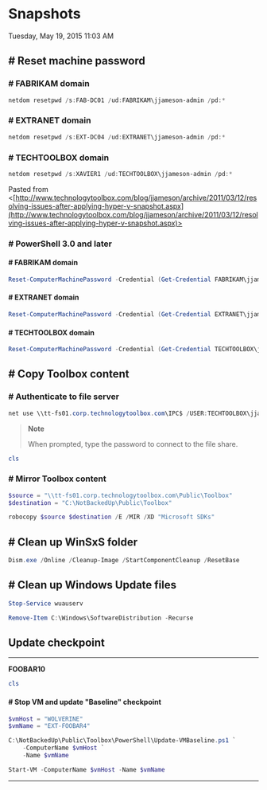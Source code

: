 ﻿# Snapshots

Tuesday, May 19, 2015
11:03 AM

## # Reset machine password

### # FABRIKAM domain

```PowerShell
netdom resetpwd /s:FAB-DC01 /ud:FABRIKAM\jjameson-admin /pd:*
```

### # EXTRANET domain

```PowerShell
netdom resetpwd /s:EXT-DC04 /ud:EXTRANET\jjameson-admin /pd:*
```

### # TECHTOOLBOX domain

```PowerShell
netdom resetpwd /s:XAVIER1 /ud:TECHTOOLBOX\jjameson-admin /pd:*
```

Pasted from <[http://www.technologytoolbox.com/blog/jjameson/archive/2011/03/12/resolving-issues-after-applying-hyper-v-snapshot.aspx](http://www.technologytoolbox.com/blog/jjameson/archive/2011/03/12/resolving-issues-after-applying-hyper-v-snapshot.aspx)>

### # PowerShell 3.0 and later

#### # FABRIKAM domain

```PowerShell
Reset-ComputerMachinePassword -Credential (Get-Credential FABRIKAM\jjameson-admin)
```

#### # EXTRANET domain

```PowerShell
Reset-ComputerMachinePassword -Credential (Get-Credential EXTRANET\jjameson-admin)
```

#### # TECHTOOLBOX domain

```PowerShell
Reset-ComputerMachinePassword -Credential (Get-Credential TECHTOOLBOX\jjameson-admin)
```

## # Copy Toolbox content

### # Authenticate to file server

```PowerShell
net use \\tt-fs01.corp.technologytoolbox.com\IPC$ /USER:TECHTOOLBOX\jjameson
```

> **Note**
> 
> When prompted, type the password to connect to the file share.

```PowerShell
cls
```

### # Mirror Toolbox content

```PowerShell
$source = "\\tt-fs01.corp.technologytoolbox.com\Public\Toolbox"
$destination = "C:\NotBackedUp\Public\Toolbox"

robocopy $source $destination /E /MIR /XD "Microsoft SDKs"
```

## # Clean up WinSxS folder

```PowerShell
Dism.exe /Online /Cleanup-Image /StartComponentCleanup /ResetBase
```

## # Clean up Windows Update files

```PowerShell
Stop-Service wuauserv

Remove-Item C:\Windows\SoftwareDistribution -Recurse
```

## Update checkpoint

---


**FOOBAR10**

```PowerShell
cls
```

#### # Stop VM and update "Baseline" checkpoint

```PowerShell
$vmHost = "WOLVERINE"
$vmName = "EXT-FOOBAR4"

C:\NotBackedUp\Public\Toolbox\PowerShell\Update-VMBaseline.ps1 `
    -ComputerName $vmHost `
    -Name $vmName

Start-VM -ComputerName $vmHost -Name $vmName
```

---



